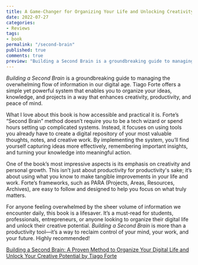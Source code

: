 ```yaml
---
title: A Game-Changer for Organizing Your Life and Unlocking Creativity
date: 2022-07-27
categories:
- Reviews
tags: 
- book
permalink: "/second-brain"
published: true
comments: true
preview: "Building a Second Brain is a groundbreaking guide to managing the overwhelming flow of information in our digital age."
---
```

*Building a Second Brain* is a groundbreaking guide to managing the overwhelming flow of information in our digital age. Tiago Forte offers a simple yet powerful system that enables you to organize your ideas, knowledge, and projects in a way that enhances creativity, productivity, and peace of mind.  

What I love about this book is how accessible and practical it is. Forte’s “Second Brain” method doesn’t require you to be a tech wizard or spend hours setting up complicated systems. Instead, it focuses on using tools you already have to create a digital repository of your most valuable thoughts, notes, and creative work. By implementing the system, you’ll find yourself capturing ideas more effectively, remembering important insights, and turning your knowledge into meaningful action.  

One of the book’s most impressive aspects is its emphasis on creativity and personal growth. This isn’t just about productivity for productivity's sake; it’s about using what you know to make tangible improvements in your life and work. Forte’s frameworks, such as PARA (Projects, Areas, Resources, Archives), are easy to follow and designed to help you focus on what truly matters.  

For anyone feeling overwhelmed by the sheer volume of information we encounter daily, this book is a lifesaver. It’s a must-read for students, professionals, entrepreneurs, or anyone looking to organize their digital life and unlock their creative potential. *Building a Second Brain* is more than a productivity tool—it’s a way to reclaim control of your mind, your work, and your future. Highly recommended!

[Building a Second Brain: A Proven Method to Organize Your Digital Life and Unlock Your Creative Potential by Tiago Forte](https://amzn.to/3PrZxWI)